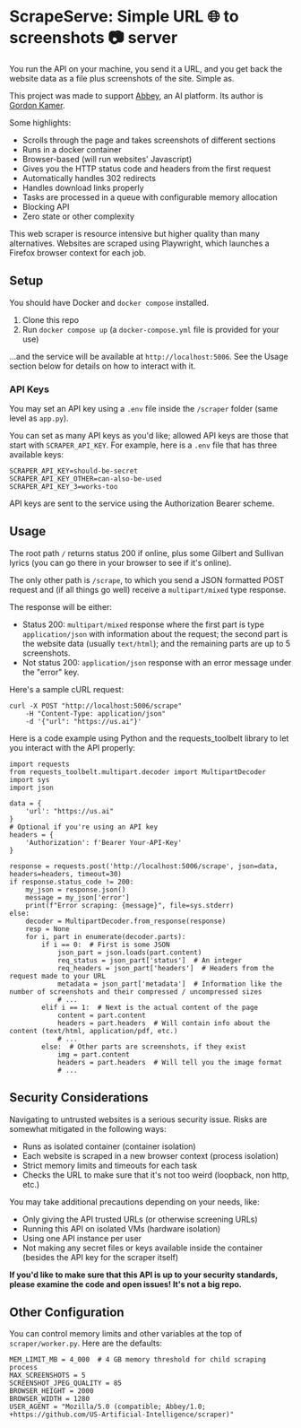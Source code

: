 # ScrapeServe: Simple URL 🌐 to screenshots 📷 server

You run the API on your machine, you send it a URL, and you get back the website data as a file plus screenshots of the site. Simple as.

This project was made to support [Abbey](https://github.com/US-Artificial-Intelligence/abbey), an AI platform. Its author is [Gordon Kamer](https://x.com/gkamer8).

Some highlights:
- Scrolls through the page and takes screenshots of different sections
- Runs in a docker container
- Browser-based (will run websites' Javascript)
- Gives you the HTTP status code and headers from the first request
- Automatically handles 302 redirects
- Handles download links properly
- Tasks are processed in a queue with configurable memory allocation
- Blocking API
- Zero state or other complexity

This web scraper is resource intensive but higher quality than many alternatives. Websites are scraped using Playwright, which launches a Firefox browser context for each job.

## Setup

You should have Docker and `docker compose` installed.

1. Clone this repo
2. Run `docker compose up` (a `docker-compose.yml` file is provided for your use)

...and the service will be available at `http://localhost:5006`. See the Usage section below for details on how to interact with it.

### API Keys

You may set an API key using a `.env` file inside the `/scraper` folder (same level as `app.py`).

You can set as many API keys as you'd like; allowed API keys are those that start with `SCRAPER_API_KEY`. For example, here is a `.env` file that has three available keys:

```
SCRAPER_API_KEY=should-be-secret
SCRAPER_API_KEY_OTHER=can-also-be-used
SCRAPER_API_KEY_3=works-too
```

API keys are sent to the service using the Authorization Bearer scheme.

## Usage

The root path `/` returns status 200 if online, plus some Gilbert and Sullivan lyrics (you can go there in your browser to see if it's online).

The only other path is `/scrape`, to which you send a JSON formatted POST request and (if all things go well) receive a `multipart/mixed` type response.

The response will be either:

- Status 200: `multipart/mixed` response where the first part is type `application/json` with information about the request; the second part is the website data (usually `text/html`); and the remaining parts are up to 5 screenshots.
- Not status 200: `application/json` response with an error message under the "error" key.

Here's a sample cURL request:

```
curl -X POST "http://localhost:5006/scrape"
    -H "Content-Type: application/json"
    -d '{"url": "https://us.ai"}'
```

Here is a code example using Python and the requests_toolbelt library to let you interact with the API properly:

```
import requests
from requests_toolbelt.multipart.decoder import MultipartDecoder
import sys
import json

data = {
    'url': "https://us.ai"
}
# Optional if you're using an API key
headers = {
    'Authorization': f'Bearer Your-API-Key'
}

response = requests.post('http://localhost:5006/scrape', json=data, headers=headers, timeout=30)
if response.status_code != 200:
    my_json = response.json()
    message = my_json['error']
    print(f"Error scraping: {message}", file=sys.stderr)
else:
    decoder = MultipartDecoder.from_response(response)
    resp = None
    for i, part in enumerate(decoder.parts):
        if i == 0:  # First is some JSON
            json_part = json.loads(part.content)
            req_status = json_part['status']  # An integer
            req_headers = json_part['headers']  # Headers from the request made to your URL
            metadata = json_part['metadata']  # Information like the number of screenshots and their compressed / uncompressed sizes
            # ...
        elif i == 1:  # Next is the actual content of the page
            content = part.content
            headers = part.headers  # Will contain info about the content (text/html, application/pdf, etc.)
            # ...
        else:  # Other parts are screenshots, if they exist
            img = part.content
            headers = part.headers  # Will tell you the image format
            # ...
```

## Security Considerations

Navigating to untrusted websites is a serious security issue. Risks are somewhat mitigated in the following ways:

- Runs as isolated container (container isolation)
- Each website is scraped in a new browser context (process isolation)
- Strict memory limits and timeouts for each task
- Checks the URL to make sure that it's not too weird (loopback, non http, etc.)

You may take additional precautions depending on your needs, like:

- Only giving the API trusted URLs (or otherwise screening URLs)
- Running this API on isolated VMs (hardware isolation)
- Using one API instance per user
- Not making any secret files or keys available inside the container (besides the API key for the scraper itself)

**If you'd like to make sure that this API is up to your security standards, please examine the code and open issues! It's not a big repo.**

## Other Configuration

You can control memory limits and other variables at the top of `scraper/worker.py`. Here are the defaults:

```
MEM_LIMIT_MB = 4_000  # 4 GB memory threshold for child scraping process
MAX_SCREENSHOTS = 5
SCREENSHOT_JPEG_QUALITY = 85
BROWSER_HEIGHT = 2000
BROWSER_WIDTH = 1280
USER_AGENT = "Mozilla/5.0 (compatible; Abbey/1.0; +https://github.com/US-Artificial-Intelligence/scraper)"
```
